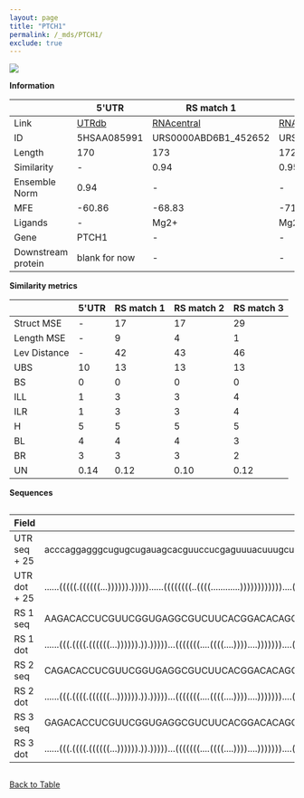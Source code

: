 ```yaml
---
layout: page
title: "PTCH1"
permalink: /_mds/PTCH1/
exclude: true
---
```




![](../../alns_9.28.22/aln_5HSAA085991_0.944.png?raw=true)


**Information**

| | 5'UTR       | RS match 1   | RS match 2  | RS match 3 |
| ---- | ----------- | ----------- | ----------- | ----------- |
| Link | <a href="http://utrdb.ba.itb.cnr.it/getutr/5HSAA085991/1" target="_blank" rel="noopener noreferrer">UTRdb</a>   | <a href="https://rnacentral.org/rna/URS0000ABD6B1/452652" target="_blank" rel="noopener noreferrer">RNAcentral</a>     |<a href="https://rnacentral.org/rna/URS0000C4E44F/2064" target="_blank" rel="noopener noreferrer">RNAcentral</a>  | <a href="https://rnacentral.org/rna/URS0000D905DC/235985" target="_blank" rel="noopener noreferrer">RNAcentral</a>   |
| ID | 5HSAA085991     | URS0000ABD6B1_452652     | URS0000C4E44F_2064     | URS0000D905DC_235985     |
| Length | 170     |  173    | 172   |  169    |
| Similarity | - | 0.94 | 0.95 | 0.95 |
| Ensemble Norm | 0.94 | - | - | - |
| MFE | -60.86 | -68.83 | -71.55 | -65.33 |
| Ligands | - | Mg2+ | Mg2+ | Mg2+ |
| Gene | PTCH1 | - | - | - |
| Downstream protein | blank for now    |    -    | -  | - |


**Similarity metrics**

| | 5'UTR       | RS match 1   | RS match 2  | RS match 3 |
| ---- | ----------- | ----------- | ----------- | ----------- |
| Struct MSE | - | 17 | 17 | 29 |
| Length MSE | - | 9 | 4 | 1 |
| Lev Distance | - | 42 | 43 | 46 |
| UBS| 10 | 13 | 13 | 13 |
| BS | 0 | 0 | 0 | 0 |
| ILL | 1 | 3 | 3 | 4 |
| ILR | 1 | 3 | 3 | 4 |
| H | 5 | 5 | 5 | 5 |
| BL | 4 | 4 | 4 | 3 |
| BR | 3 | 3 | 3 | 2 |
| UN | 0.14 | 0.12 | 0.10 | 0.12 |

**Sequences**


<div style="overflow-x:auto;">

<table>
<colgroup>
<col width="30%" />
<col width="70%" />
</colgroup>
<thead>
<tr class="header">
<th>Field</th>
<th>Description</th>
</tr>
</thead>
<tbody>
<tr>
<td markdown="span">UTR seq + 25 </td>
<td markdown="span"> acccaggagggcugugcugauagcacguuccucgaguuuacuuugcuuuccuugaguuuauuguaaagggguaaaguuuucggauccgucacgugacccugacagguccugccuauggcgcggcagaccacccacgccgagggccATGGGGAAGGCTACTGGCCGGAAAG </td>
</tr>
<tr>
<td markdown="span">UTR dot + 25  </td>
<td markdown="span"> ......(((((.((((((...)))))).)))))......((((((((..((((............))))))))))))....(((((.((((........)))).)))))(.((((((((.((((...........))))...)))))))).).((((...))))......
</td>
</tr>


<tr>
<td markdown="span">RS 1 seq </td>
<td markdown="span"> AAGACACCUCGUUCGGUGAGGCGUCUUCACGGACACAGGCCACUGAUCCCACCCGUCGAGAGACGCUCCGGAUCAGGACAGGUCUCCCCGGCCCAAGGGGUGAUCCCAAGUGGCUUCCCCACCGUCGGGGACACGCCGUGGAGUGCCAAAGCUCUGACGAGUUGGGGUGUGCC
</td>
</tr>


<tr>
<td markdown="span">RS 1 dot </td>
<td markdown="span"> ......(((.((((.((((((...)))))).)).)))))...(((((((....((((....))))....)))))))....((((.((((.......)))).))))(((..((((.(((((......)))))...)))))))...(((..(((((....)))))..))).....
</td>
</tr>


<tr>
<td markdown="span">RS 2 seq </td>
<td markdown="span"> CAGACACCUCGUUCGGUGAGGCGUCUUCACGGACACAGGCCACUGAUCCCACCCGUCGAGAGACGCUCCGGAUCAGGACAGGUCUCCCCGGCCCAAGGGGUGACCCCAAGUGGCUUCCCCUGACCGGGGACACGCCGUGGAGUGCCAAAGCUCUGACGAGUAGGGGUGCGCC
</td>
</tr>


<tr>
<td markdown="span">RS 2 dot </td>
<td markdown="span"> ......(((.((((.((((((...)))))).)).)))))...(((((((....((((....))))....)))))))....((((.((((.......)))).))))(((..((((.(((((.....)))))...))))))).(((((...((((....))))...)))))...
</td>
</tr>


<tr>
<td markdown="span">RS 3 seq </td>
<td markdown="span"> GAGACACCUCGUUCGGUGAGGCGUCUUCACGGACACAGGCCACUGAUCCCAACCGUCGAGAGACGCUCCGGAUCAGGACACCUCUUCCCGACCUAAGGGUUGAGGCCAAGUGGCUGCACGCGAGUGCUACGCCGUGGAGUGCCAAAGCUCUGACGAGUUGGGGUGUACC
</td>
</tr>


<tr>
<td markdown="span">RS 3 dot </td>
<td markdown="span"> ......(((.((((.((((((...)))))).)).)))))...(((((((....((((....))))....)))))))....((((..(((.......)))..))))(((..((((.((((....))))...)))))))...(((..(((((....)))))..))).....
</td>
</tr>

</tbody>
</table>


</div>


[Back to Table](../../display)
